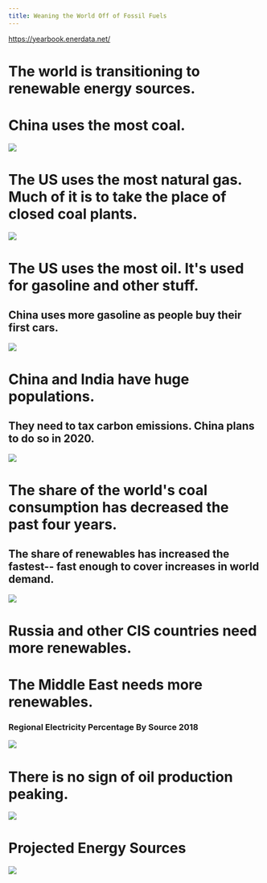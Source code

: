 ```yaml
---
title: Weaning the World Off of Fossil Fuels
---
```


https://yearbook.enerdata.net/

<style>
.article-entry img {
	width: 100%;
	margin-bottom: 100px;
	border: 1px solid #e1e1e1;
}
</style>

# The world is transitioning to renewable energy sources.

# China uses the most coal.
<img src="/charts/coal-consumption.png">

# The US uses the most natural gas. Much of it is to take the place of closed coal plants.
<img src="/charts/natural-gas-consumption.png">

# The US uses the most oil. It's used for gasoline and other stuff.
## China uses more gasoline as people buy their first cars.
<img src="/charts/oil-consumption.png">

# China and India have huge populations.
## They need to tax carbon emissions. China plans to do so in 2020.
<img src="/charts/population.png">

# The share of the world's coal consumption has decreased the past four years.
## The share of renewables has increased the fastest-- fast enough to cover increases in world demand.
<img src="/charts/share-global-electricity-by-source-bp.png">

# Russia and other CIS countries need more renewables.
# The Middle East needs more renewables.
### Regional Electricity Percentage By Source 2018
<img src="/charts/regional-electricity-percentage-by-fuel.png">

# There is no sign of oil production peaking.
<img src="/charts/oil-production.png">

# Projected Energy Sources
<img src="/charts/Ecofys_renewable-by-2050.png">

